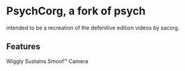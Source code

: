 # PsychCorg, a fork of psych
intended to be a recreation of the defenitive edition videos by sacorg.

## Features
Wiggly Sustains
Smoof™️ Camera